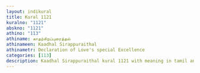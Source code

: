 ```yaml
---
layout: indikural
title: Kural 1121
kuralno: "1121"
abskno: "1121"
athino: "113"
athiname: காதற்சிறப்புரைத்தல்
athinameen: Kaadhal Sirappuraithal
athinametr: Declaration of Love's special Excellence
categories: [113]
description: Kaadhal Sirappuraithal kural 1121 with meaning in tamil and english 
---
```


